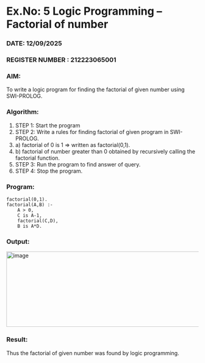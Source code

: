# Ex.No: 5   Logic Programming – Factorial of number   
### DATE: 12/09/2025                                                                           
### REGISTER NUMBER : 212223065001
### AIM: 
To  write  a logic program for finding the factorial of given number using SWI-PROLOG. 
### Algorithm:
1. STEP 1: Start the program
2. STEP 2:  Write a rules for finding factorial of given program in SWI-PROLOG.
3.   a)	factorial of 0 is 1 => written as factorial(0,1).
4.   b)	factorial of number greater than 0 obtained by recursively calling the factorial    function.
5. STEP 3: Run the program  to find answer of  query.
6. STEP 4: Stop the program.

### Program:

```
factorial(0,1).
factorial(A,B) :-
    A > 0,
    C is A-1,
    factorial(C,D),
    B is A*D.
```

### Output:

<img width="965" height="197" alt="image" src="https://github.com/user-attachments/assets/71a8079a-4903-4a1e-9d53-5acab14dad5b" />


### Result:
Thus the factorial of given number was found by logic programming. 
